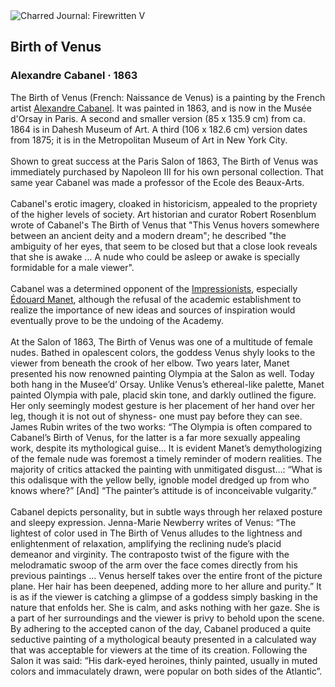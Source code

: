 <div class="artwork-of-the-day">
  <div class="container">
    <div class="img-wrapper">
      <img
        src="https://uploads1.wikiart.org/00380/images/alexandre-cabanel/the-birth-of-venus-alexandre-cabanel.jpg"
        alt="Charred Journal: Firewritten V" />
    </div>
    <div class="artwork-detail">
      <div class="artwork-origin"> 
        <h2 class="artwork-name">Birth of Venus</h2>
        <h3 class="artist">
          Alexandre Cabanel
                    ·  1863
        </h3>
      </div>
      <p class="description">
        <span class="artwork-description-text ng-binding" ng-bind-html="viewModel.ArtworkOfTheDay.Description | unsafe">The Birth of Venus (French: Naissance de Venus) is a painting by the French artist <a target="_blank" href="/en/alexandre-cabanel">Alexandre Cabanel</a>. It was painted in 1863, and is now in the Musée d'Orsay in Paris. A second and smaller version (85 x 135.9&nbsp;cm) from ca. 1864 is in Dahesh Museum of Art. A third (106 x 182.6&nbsp;cm) version dates from 1875; it is in the Metropolitan Museum of Art in New York City.
<br>
<br>Shown to great success at the Paris Salon of 1863, The Birth of Venus was immediately purchased by Napoleon III for his own personal collection. That same year Cabanel was made a professor of the Ecole des Beaux-Arts.
<br>
<br>Cabanel's erotic imagery, cloaked in historicism, appealed to the propriety of the higher levels of society. Art historian and curator Robert Rosenblum wrote of Cabanel's The Birth of Venus that "This Venus hovers somewhere between an ancient deity and a modern dream"; he described "the ambiguity of her eyes, that seem to be closed but that a close look reveals that she is awake ... A nude who could be asleep or awake is specially formidable for a male viewer".
<br>
<br>Cabanel was a determined opponent of the <a target="_blank" href="/en/artists-by-art-movement/impressionism">Impressionists</a>, especially <a target="_blank" href="/en/edouard-manet">Édouard Manet</a>, although the refusal of the academic establishment to realize the importance of new ideas and sources of inspiration would eventually prove to be the undoing of the Academy.
<br>
<br>At the Salon of 1863, The Birth of Venus was one of a multitude of female nudes. Bathed in opalescent colors, the goddess Venus shyly looks to the viewer from beneath the crook of her elbow. Two years later, Manet presented his now renowned painting Olympia at the Salon as well. Today both hang in the Musee’d’ Orsay. Unlike Venus’s ethereal-like palette, Manet painted Olympia with pale, placid skin tone, and darkly outlined the figure. Her only seemingly modest gesture is her placement of her hand over her leg, though it is not out of shyness- one must pay before they can see. James Rubin writes of the two works: “The Olympia is often compared to Cabanel’s Birth of Venus, for the latter is a far more sexually appealing work, despite its mythological guise… It is evident Manet’s demythologizing of the female nude was foremost a timely reminder of modern realities. The majority of critics attacked the painting with unmitigated disgust…: “What is this odalisque with the yellow belly, ignoble model dredged up from who knows where?” [And] “The painter’s attitude is of inconceivable vulgarity.”
<br>
<br>Cabanel depicts personality, but in subtle ways through her relaxed posture and sleepy expression. Jenna-Marie Newberry writes of Venus: “The lightest of color used in The Birth of Venus alludes to the lightness and enlightenment of relaxation, amplifying the reclining nude’s placid demeanor and virginity. The contraposto twist of the figure with the melodramatic swoop of the arm over the face comes directly from his previous paintings … Venus herself takes over the entire front of the picture plane. Her hair has been deepened, adding more to her allure and purity.” It is as if the viewer is catching a glimpse of a goddess simply basking in the nature that enfolds her. She is calm, and asks nothing with her gaze. She is a part of her surroundings and the viewer is privy to behold upon the scene. By adhering to the accepted canon of the day, Cabanel produced a quite seductive painting of a mythological beauty presented in a calculated way that was acceptable for viewers at the time of its creation. Following the Salon it was said: “His dark-eyed heroines, thinly painted, usually in muted colors and immaculately drawn, were popular on both sides of the Atlantic”.</span>
                        <div class="text-shadow-container" ng-show="showShadow" style=""></div>
      </p>
    </div>
  </div>

</div>
